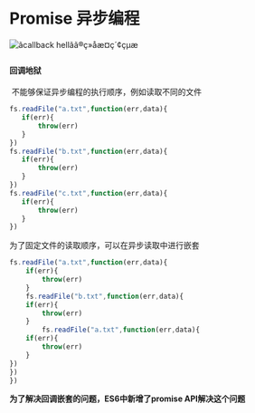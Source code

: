 # Promise 异步编程

![ãcallback hellãã®ç»åæ¤ç´¢çµæ](https://s3.amazonaws.com/com.twilio.prod.twilio-docs/images/Screen-Shot-2017-03-06-at-5.11.06-PM.width-808.png)





#### 回调地狱

​	不能够保证异步编程的执行顺序，例如读取不同的文件

 ```javascript
fs.readFile("a.txt",function(err,data){
    if(err){
        throw(err)
    }
})
fs.readFile("b.txt",function(err,data){
    if(err){
        throw(err)
    }
})
fs.readFile("c.txt",function(err,data){
    if(err){
        throw(err)
    }
})
 ```

为了固定文件的读取顺序，可以在异步读取中进行嵌套

```javascript
fs.readFile("a.txt",function(err,data){
    if(err){
        throw(err)
    }
    fs.readFile("b.txt",function(err,data){
    if(err){
        throw(err)
    }
        fs.readFile("a.txt",function(err,data){
    if(err){
        throw(err)
    }
})
})
})
```

**为了解决回调嵌套的问题，ES6中新增了promise API解决这个问题**





